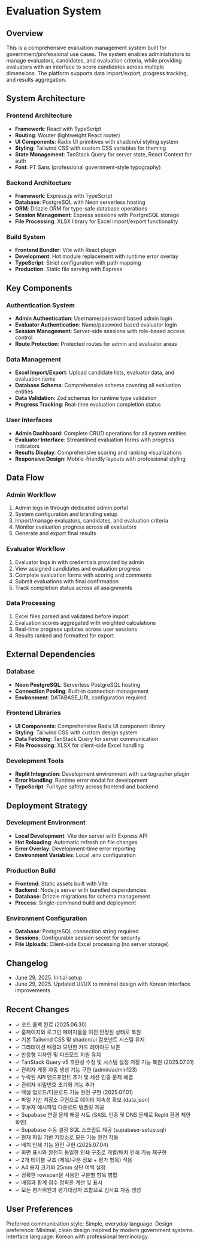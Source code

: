 # Evaluation System

## Overview

This is a comprehensive evaluation management system built for government/professional use cases. The system enables administrators to manage evaluators, candidates, and evaluation criteria, while providing evaluators with an interface to score candidates across multiple dimensions. The platform supports data import/export, progress tracking, and results aggregation.

## System Architecture

### Frontend Architecture
- **Framework**: React with TypeScript
- **Routing**: Wouter (lightweight React router)
- **UI Components**: Radix UI primitives with shadcn/ui styling system
- **Styling**: Tailwind CSS with custom CSS variables for theming
- **State Management**: TanStack Query for server state, React Context for auth
- **Font**: PT Sans (professional government-style typography)

### Backend Architecture
- **Framework**: Express.js with TypeScript
- **Database**: PostgreSQL with Neon serverless hosting
- **ORM**: Drizzle ORM for type-safe database operations
- **Session Management**: Express sessions with PostgreSQL storage
- **File Processing**: XLSX library for Excel import/export functionality

### Build System
- **Frontend Bundler**: Vite with React plugin
- **Development**: Hot module replacement with runtime error overlay
- **TypeScript**: Strict configuration with path mapping
- **Production**: Static file serving with Express

## Key Components

### Authentication System
- **Admin Authentication**: Username/password based admin login
- **Evaluator Authentication**: Name/password based evaluator login
- **Session Management**: Server-side sessions with role-based access control
- **Route Protection**: Protected routes for admin and evaluator areas

### Data Management
- **Excel Import/Export**: Upload candidate lists, evaluator data, and evaluation items
- **Database Schema**: Comprehensive schema covering all evaluation entities
- **Data Validation**: Zod schemas for runtime type validation
- **Progress Tracking**: Real-time evaluation completion status

### User Interfaces
- **Admin Dashboard**: Complete CRUD operations for all system entities
- **Evaluator Interface**: Streamlined evaluation forms with progress indicators
- **Results Display**: Comprehensive scoring and ranking visualizations
- **Responsive Design**: Mobile-friendly layouts with professional styling

## Data Flow

### Admin Workflow
1. Admin logs in through dedicated admin portal
2. System configuration and branding setup
3. Import/manage evaluators, candidates, and evaluation criteria
4. Monitor evaluation progress across all evaluators
5. Generate and export final results

### Evaluator Workflow
1. Evaluator logs in with credentials provided by admin
2. View assigned candidates and evaluation progress
3. Complete evaluation forms with scoring and comments
4. Submit evaluations with final confirmation
5. Track completion status across all assignments

### Data Processing
1. Excel files parsed and validated before import
2. Evaluation scores aggregated with weighted calculations
3. Real-time progress updates across user sessions
4. Results ranked and formatted for export

## External Dependencies

### Database
- **Neon PostgreSQL**: Serverless PostgreSQL hosting
- **Connection Pooling**: Built-in connection management
- **Environment**: DATABASE_URL configuration required

### Frontend Libraries
- **UI Components**: Comprehensive Radix UI component library
- **Styling**: Tailwind CSS with custom design system
- **Data Fetching**: TanStack Query for server communication
- **File Processing**: XLSX for client-side Excel handling

### Development Tools
- **Replit Integration**: Development environment with cartographer plugin
- **Error Handling**: Runtime error modal for development
- **TypeScript**: Full type safety across frontend and backend

## Deployment Strategy

### Development Environment
- **Local Development**: Vite dev server with Express API
- **Hot Reloading**: Automatic refresh on file changes
- **Error Overlay**: Development-time error reporting
- **Environment Variables**: Local .env configuration

### Production Build
- **Frontend**: Static assets built with Vite
- **Backend**: Node.js server with bundled dependencies
- **Database**: Drizzle migrations for schema management
- **Process**: Single-command build and deployment

### Environment Configuration
- **Database**: PostgreSQL connection string required
- **Sessions**: Configurable session secret for security
- **File Uploads**: Client-side Excel processing (no server storage)

## Changelog
- June 29, 2025. Initial setup
- June 29, 2025. Updated UI/UX to minimal design with Korean interface improvements

## Recent Changes
- ✓ 코드 롤백 완료 (2025.06.30)
- ✓ 홈페이지와 로그인 페이지들을 이전 안정된 상태로 복원
- ✓ 기본 Tailwind CSS 및 shadcn/ui 컴포넌트 시스템 유지
- ✓ 그라데이션 배경과 모던한 카드 레이아웃 보존
- ✓ 반응형 디자인 및 다크모드 지원 유지
- ✓ TanStack Query v5 호환성 수정 및 시스템 설정 저장 기능 복원 (2025.07.01)
- ✓ 관리자 계정 자동 생성 기능 구현 (admin/admin123)
- ✓ 누락된 API 엔드포인트 추가 및 세션 인증 문제 해결
- ✓ 관리자 비밀번호 초기화 기능 추가
- ✓ 엑셀 업로드/다운로드 기능 완전 구현 (2025.07.01)
- ✓ 파일 기반 저장소 구현으로 데이터 지속성 확보 (data.json)
- ✓ 후보자 예시파일 다운로드 템플릿 제공
- ✓ Supabase 연결 문제 해결 시도 (SASL 인증 및 DNS 문제로 Replit 환경 제한 확인)
- ✓ Supabase 수동 설정 SQL 스크립트 제공 (supabase-setup.sql)
- ✓ 현재 파일 기반 저장소로 모든 기능 완전 작동
- ✓ 배치 인쇄 기능 완전 구현 (2025.07.04)
- ✓ 화면 표시와 완전히 동일한 인쇄 구조로 개별/배치 인쇄 기능 재구현
- ✓ 2개 테이블 구조 (제목/구분 정보 + 평가 항목) 적용
- ✓ A4 용지 크기와 25mm 상단 여백 설정
- ✓ 정확한 rowspan을 사용한 구분별 항목 병합
- ✓ 배점과 합계 점수 정확한 계산 및 표시
- ✓ 모든 평가위원과 평가대상자 조합으로 심사표 자동 생성

## User Preferences

Preferred communication style: Simple, everyday language.
Design preference: Minimal, clean design inspired by modern government systems.
Interface language: Korean with professional terminology.